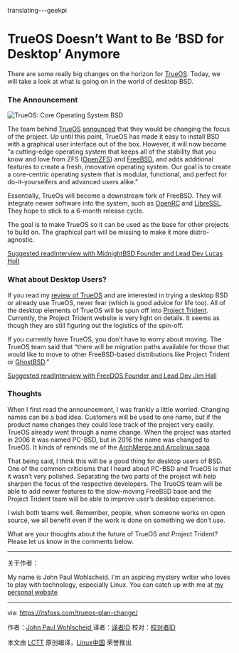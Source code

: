 translating---geekpi

TrueOS Doesn’t Want to Be ‘BSD for Desktop’ Anymore
============================================================


There are some really big changes on the horizon for [TrueOS][9]. Today, we will take a look at what is going on in the world of desktop BSD.

### The Announcement

![TrueOS: Core Operating System BSD](https://4bds6hergc-flywheel.netdna-ssl.com/wp-content/uploads/2018/06/true-os-bsd-desktop.jpeg)

The team behind [TrueOS][10] [announced][11] that they would be changing the focus of the project. Up until this point, TrueOS has made it easy to install BSD with a graphical user interface out of the box. However, it will now become “a cutting-edge operating system that keeps all of the stability that you know and love from ZFS ([OpenZFS][12]) and [FreeBSD][13], and adds additional features to create a fresh, innovative operating system. Our goal is to create a core-centric operating system that is modular, functional, and perfect for do-it-yourselfers and advanced users alike.”

Essentially, TrueOs will become a downstream fork of FreeBSD. They will integrate newer software into the system, such as [OpenRC][14] and [LibreSSL][15]. They hope to stick to a 6-month release cycle.

The goal is to make TrueOS so it can be used as the base for other projects to build on. The graphical part will be missing to make it more distro-agnostic.

[Suggested readInterview with MidnightBSD Founder and Lead Dev Lucas Holt][16]

### What about Desktop Users?

If you read my [review of TrueOS][17] and are interested in trying a desktop BSD or already use TrueOS, never fear (which is good advice for life too). All of the desktop elements of TrueOS will be spun off into [Project Trident][18]. Currently, the Project Trident website is very light on details. It seems as though they are still figuring out the logistics of the spin-off.

If you currently have TrueOS, you don’t have to worry about moving. The TrueOS team said that “there will be migration paths available for those that would like to move to other FreeBSD-based distributions like Project Trident or [GhostBSD][19].”

[Suggested readInterview with FreeDOS Founder and Lead Dev Jim Hall][20]

### Thoughts

When I first read the announcement, I was frankly a little worried. Changing names can be a bad idea. Customers will be used to one name, but if the product name changes they could lose track of the project very easily. TrueOS already went through a name change. When the project was started in 2006 it was named PC-BSD, but in 2016 the name was changed to TrueOS. It kinds of reminds me of the [ArchMerge and Arcolinux saga][21].

That being said, I think this will be a good thing for desktop users of BSD. One of the common criticisms that I heard about PC-BSD and TrueOS is that it wasn’t very polished. Separating the two parts of the project will help sharpen the focus of the respective developers. The TrueOS team will be able to add newer features to the slow-moving FreeBSD base and the Project Trident team will be able to improve user’s desktop experience.

I wish both teams well. Remember, people, when someone works on open source, we all benefit even if the work is done on something we don’t use.

What are your thoughts about the future of TrueOS and Project Trident? Please let us know in the comments below.


------------------------------

关于作者：

My name is John Paul Wohlscheid. I'm an aspiring mystery writer who loves to play with technology, especially Linux. You can catch up with me at [my personal website][23]

--------------------------------------------------------------------------------

via: https://itsfoss.com/trueos-plan-change/

作者：[John Paul Wohlscheid ][a]
译者：[译者ID](https://github.com/译者ID)
校对：[校对者ID](https://github.com/校对者ID)

本文由 [LCTT](https://github.com/LCTT/TranslateProject) 原创编译，[Linux中国](https://linux.cn/) 荣誉推出

[a]:https://itsfoss.com/author/john/
[1]:https://itsfoss.com/author/john/
[2]:https://itsfoss.com/trueos-plan-change/#comments
[3]:https://itsfoss.com/category/bsd/
[4]:https://itsfoss.com/category/news/
[5]:https://itsfoss.com/tag/bsd/
[6]:https://itsfoss.com/tag/freebsd/
[7]:https://itsfoss.com/tag/project-trident/
[8]:https://itsfoss.com/tag/trueos/
[9]:https://www.trueos.org/
[10]:https://www.trueos.org/
[11]:https://www.trueos.org/blog/trueosdownstream/
[12]:http://open-zfs.org/wiki/Main_Page
[13]:https://www.freebsd.org/
[14]:https://en.wikipedia.org/wiki/OpenRC
[15]:http://www.libressl.org/
[16]:https://itsfoss.com/midnightbsd-founder-lucas-holt/
[17]:https://itsfoss.com/trueos-bsd-review/
[18]:http://www.project-trident.org/
[19]:https://www.ghostbsd.org/
[20]:https://itsfoss.com/interview-freedos-jim-hall/
[21]:https://itsfoss.com/archlabs-vs-archmerge/
[22]:http://reddit.com/r/linuxusersgroup
[23]:http://johnpaulwohlscheid.work/
